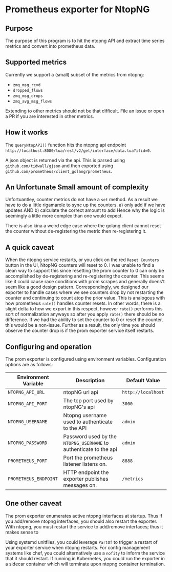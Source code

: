 # Prometheus exporter for NtopNG

## Purpose
The purpose of this program is to hit the ntopng API and extract time series metrics and convert into prometheus data. 



## Supported metrics
Currently we support a (small) subset of the metrics from ntopng:
* `zmq_msg_rcvd`
* `dropped_flows` 
* `zmq_msg_drops`
* `zmq_avg_msg_flows`

Extending to other metrics should not be that difficult. File an issue or open a PR if you are interested in other metrics.


## How it works
The `queryNtopAPI()` function hits the ntopng api endpoint `http://localhost:8080/lua/rest/v2/get/interface/data.lua?ifid=0`.

A json object is returned via the api. This is parsed using `github.com/tidwall/gjson` and then exported using `github.com/prometheus/client_golang/prometheus`.


## An Unfortunate Small amount of complexity

Unfortuantley, counter metrics do not have a `set` method. As a result we have to do a little rigamarole to sync up the counters.
a) only add if we have updates AND
b) calculate the correct amount to add
Hence why the logic is seemingly a little more complex than one would expect.

There is also kina a weird edge case where the golang client cannot reset the counter without de-registering the metric then re-registering it. 

## A quick caveat
When the ntopng service restarts, or you click on the red `Reset Counters` button in the UI, NtopNG counters will reset to 0. I was unable to find a clean way to support this since resetting the prom counter to 0 can only be accomplished by de-registering and re-registering the counter. This seems like it could cause race conditions with prom scrapes and generally doens't seem like a good design pattern.
Correspondingly, we designed our exporter to handle cases where we see counters drop by not restarting the counter and continuing to count atop the prior value. This is analogous with how prometheus `rate()` handles counter resets.
In other words, there is a slight delta to how we export in this respect, however `rate()` performs this sort of normalization anyways so after you apply `rate()` there should be no difference.
If we had the ability to set the counter to 0 or reset the counter, this would be a non-issue.
Further as a result, the only time you should observe the counter drop is if the prom exporter service itself restarts.



## Configuring and operation
The prom exporter is configured using environment variables. Configuration options are as follows:

| Environment Variable           | Description                                                          | Default Value         | 
| --------                       | -------                                                              | -------               |
| `NTOPNG_API_URL`               | ntopNG url api                                                       | `http://localhost`    | 
| `NTOPNG_API_PORT`              | The tcp port used by ntopNG's api                                    | `3000`                | 
| `NTOPNG_USERNAME`              | Ntopng username used to authenticate to the API                      | `admin`               |
| `NTOPNG_PASSWORD`              | Password used by the `NTOPNG_USERNAME` to authenticate to the api    | `admin`               |
| `PROMETHEUS_PORT`              | Port the prometheus listener listens on.                             | `8888`                | 
| `PROMETHEUS_ENDPOINT`          | HTTP endpoint the exporter publishes messages on.                    | `/metrics`            |



## One other caveat
The prom exporter enumerates active ntopng interfaces at startup. Thus if you add/remove ntopng interfaces, you should also restart the exporter. With ntopng, you must restart the service to add/remove interfaces; thus it makes sense to 

Using systemd unitfiles, you could leverage `PartOf` to trigger a restart of your exporter service when ntopng restarts. For config management systems like chef, you could alternatively use a `nofity` to inform the service that it should restart. If running in Kubernetes, you could run the exporter in a sidecar container which will terminate upon ntopng container termination.